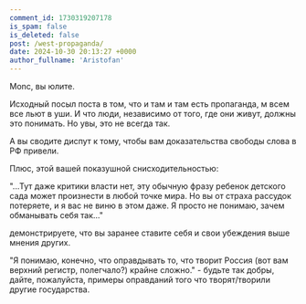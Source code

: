 ```yaml
---
comment_id: 1730319207178
is_spam: false
is_deleted: false
post: /west-propaganda/
date: 2024-10-30 20:13:27 +0000
author_fullname: 'Aristofan'
---
```


Monc, вы юлите.

Исходный посыл поста в том, что и там и там есть пропаганда, м всем все льют в уши. И что люди, независимо от того, где они живут, должны это понимать. Но увы, это не всегда так.

А вы сводите диспут к тому, чтобы вам доказательства свободы слова в РФ привели.

Плюс, этой вашей показушной снисходительностью:

"...Тут даже критики власти нет, эту обычную фразу ребенок детского сада может произнести в любой точке мира. Но вы от страха рассудок потеряете, и я вас не виню в этом даже. Я просто не понимаю, зачем обманывать себя так..."

демонстрируете, что вы заранее ставите себя и свои убеждения выше мнения других.

"Я понимаю, конечно, что оправдывать то, что творит Россия (вот вам верхний регистр, полегчало?) крайне сложно." - будьте так добры, дайте, пожалуйста, примеры оправданий того что творят/творили другие государства. 

